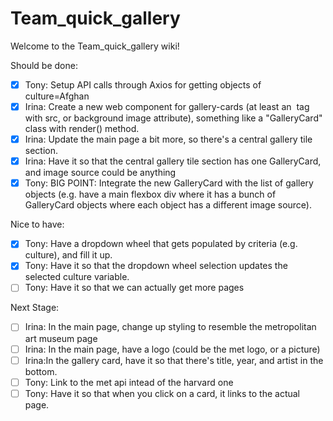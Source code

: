 # Team_quick_gallery

Welcome to the Team_quick_gallery wiki!

Should be done:
- [x] Tony: Setup API calls through Axios for getting objects of culture=Afghan
- [x] Irina: Create a new web component for gallery-cards (at least an <img> tag with src, or background image attribute), something like a "GalleryCard" class with render() method.
- [x] Irina: Update the main page a bit more, so there's a central gallery tile section.
- [x] Irina: Have it so that the central gallery tile section has one GalleryCard, and image source could be anything
- [x] Tony: BIG POINT: Integrate the new GalleryCard with the list of gallery objects (e.g. have a main flexbox div where it has a bunch of GalleryCard objects where each object has a different image source).

Nice to have:
- [x] Tony: Have a dropdown wheel that gets populated by criteria (e.g. culture), and fill it up.
- [x] Tony: Have it so that the dropdown wheel selection updates the selected culture variable.
- [ ] Tony: Have it so that we can actually get more pages

Next Stage:
- [ ] Irina: In the main page, change up styling to resemble the metropolitan art museum page
- [ ] Irina: In the main page, have a logo (could be the met logo, or a picture)
- [ ] Irina:In the gallery card, have it so that there's title, year, and artist in the bottom. 
- [ ] Tony: Link to the met api intead of the harvard one
- [ ] Tony: Have it so that when you click on a card, it links to the actual page.
